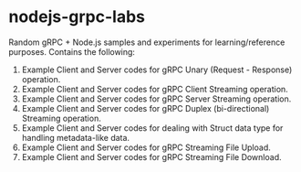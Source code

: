 # nodejs-grpc-labs

Random gRPC + Node.js samples and experiments for learning/reference purposes. Contains the following:

1. Example Client and Server codes for gRPC Unary (Request - Response) operation.
2. Example Client and Server codes for gRPC Client Streaming operation.
3. Example Client and Server codes for gRPC Server Streaming operation.
4. Example Client and Server codes for gRPC Duplex (bi-directional) Streaming operation.
5. Example Client and Server codes for dealing with Struct data type for handling metadata-like data.
6. Example Client and Server codes for gRPC Streaming File Upload.
7. Example Client and Server codes for gRPC Streaming File Download.
